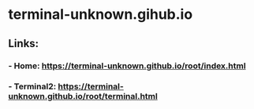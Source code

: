 #
# terminal-unknown.gihub.io
## Links:
### - Home: https://terminal-unknown.github.io/root/index.html
### - Terminal2: https://terminal-unknown.github.io/root/terminal.html
